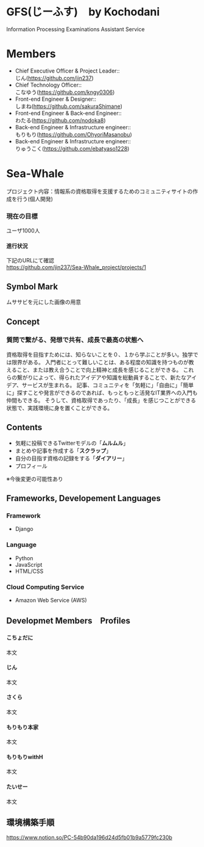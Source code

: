 # GFS(じーふす)　by Kochodani　
Information Processing Examinations Assistant Service

# Members
- Chief Executive Officer & Project Leader::<br>じん(https://github.com/jin237)
- Chief Technology Officer::<br>こなゆう(https://github.com/kngy0306)
- Front-end Engineer & Designer::<br>しまね(https://github.com/sakuraShimane)
- Front-end Engineer & Back-end Engineer::<br>わたる(https://github.com/nodoka8)
- Back-end Engineer & Infrastructure engineer::<br>もりもり(https://github.com/OhyoriMasanobu)
- Back-end Engineer & Infrastructure engineer::<br>りゅうこく(https://github.com/ebatyaso1228)

# Sea-Whale
プロジェクト内容：情報系の資格取得を支援するためのコミュニティサイトの作成を行う(個人開発)

### 現在の目標
ユーザ1000人

#### 進行状況
下記のURLにて確認<br>
https://github.com/jin237/Sea-Whale_project/projects/1


## Symbol Mark
ムササビを元にした画像の用意


## Concept
### 質問で繋がる、発想で共有、成長で最高の状態へ
資格取得を目指すためには、知らないことを０、１から学ぶことが多い。独学では限界がある。
入門者にとって難しいことは、ある程度の知識を持つものが教えること、または教え合うことで向上精神と成長を感じることができる。
これらの繋がりによって、得られたアイデアや知識を総動員することで、新たなアイデア、サービスが生まれる。
記事、コミュニティを「気軽に」「自由に」「簡単に」探すことや発言ができるのであれば、もっともっと活発なIT業界への入門も仲間もできる。
そうして、資格取得であったり、「成長」を感じつことができる状態で、実践環境に身を置くことができる。


## Contents
- 気軽に投稿できるTwitterモデルの「__ムルムル__」
- まとめや記事を作成する「__スクラップ__」
- 自分の目指す資格の記録をする「__ダイアリー__」
- プロフィール

※今後変更の可能性あり

## Frameworks, Developement Languages
### Framework
- Django

### Language
- Python
- JavaScript
- HTML/CSS

### Cloud Computing Service
- Amazon Web Service (AWS)



## Developmet Members　Profiles
#### こちょだに
本文
#### じん
本文
#### さくら
本文
#### もりもり本家
本文
#### もりもりwithH
本文
#### たいせー
本文

## 環境構築手順
https://www.notion.so/PC-54b90da196d24d5fb01b9a5779fc230b  
